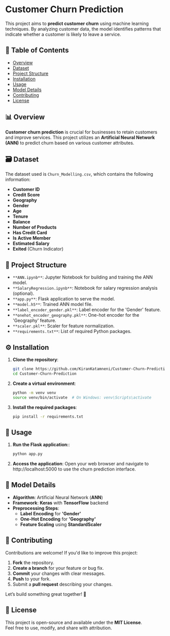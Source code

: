 # Customer Churn Prediction

This project aims to **predict customer churn** using machine learning techniques. By analyzing customer data, the model identifies patterns that indicate whether a customer is likely to leave a service.

## 📌 Table of Contents

- [Overview](#overview)
- [Dataset](#dataset)
- [Project Structure](#project-structure)
- [Installation](#installation)
- [Usage](#usage)
- [Model Details](#model-details)
- [Contributing](#contributing)
- [License](#license)

## 📊 Overview

**Customer churn prediction** is crucial for businesses to retain customers and improve services. This project utilizes an **Artificial Neural Network (ANN)** to predict churn based on various customer attributes.

## 🗃️ Dataset

The dataset used is `Churn_Modelling.csv`, which contains the following information:

- **Customer ID**
- **Credit Score**
- **Geography**
- **Gender**
- **Age**
- **Tenure**
- **Balance**
- **Number of Products**
- **Has Credit Card**
- **Is Active Member**
- **Estimated Salary**
- **Exited** (Churn Indicator)

## 📁 Project Structure

- `**ANN.ipynb**`: Jupyter Notebook for building and training the ANN model.
- `**SalaryRegression.ipynb**`: Notebook for salary regression analysis (optional).
- `**app.py**`: Flask application to serve the model.
- `**model.h5**`: Trained ANN model file.
- `**label_encoder_gender.pkl**`: Label encoder for the 'Gender' feature.
- `**onehot_encoder_geography.pkl**`: One-hot encoder for the 'Geography' feature.
- `**scaler.pkl**`: Scaler for feature normalization.
- `**requirements.txt**`: List of required Python packages.

## ⚙️ Installation

1. **Clone the repository**:
   ```bash
   git clone https://github.com/KiranKatamneni/Customer-Churn-Prediction.git
   cd Customer-Churn-Prediction

2. **Create a virtual environment**:
   ```bash
   python -m venv venv
   source venv/bin/activate  # On Windows: venv\Scripts\activate

3. **Install the required packages**:
   ```bash
   pip install -r requirements.txt

## 🚀 Usage
1. **Run the Flask application:**:
   ```bash
   python app.py

2. **Access the application**:
   Open your web browser and navigate to http://localhost:5000 to use the churn prediction interface.

## 🧠 Model Details

- **Algorithm**: Artificial Neural Network (**ANN**)
- **Framework**: **Keras** with **TensorFlow** backend
- **Preprocessing Steps**:
  - **Label Encoding** for **'Gender'**
  - **One-Hot Encoding** for **'Geography'**
  - **Feature Scaling** using **StandardScaler**

## 🤝 Contributing

Contributions are welcome! If you'd like to improve this project:

1. **Fork** the repository.
2. **Create a branch** for your feature or bug fix.
3. **Commit** your changes with clear messages.
4. **Push** to your fork.
5. Submit a **pull request** describing your changes.

Let’s build something great together! 🚀

## 📝 License

This project is open-source and available under the **MIT License**.  
Feel free to use, modify, and share with attribution.
